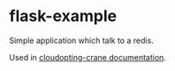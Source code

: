 # flask-example

Simple application which talk to a redis.

Used in [cloudopting-crane documentation](https://github.com/CloudOpting/cloudopting-crane/blob/master/docs/developwithcrane.md).
